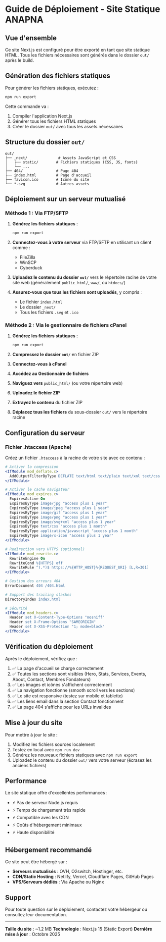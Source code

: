 # Guide de Déploiement - Site Statique ANAPNA

## Vue d'ensemble

Ce site Next.js est configuré pour être exporté en tant que site statique HTML. Tous les fichiers nécessaires sont générés dans le dossier `out/` après le build.

## Génération des fichiers statiques

Pour générer les fichiers statiques, exécutez :

```bash
npm run export
```

Cette commande va :
1. Compiler l'application Next.js
2. Générer tous les fichiers HTML statiques
3. Créer le dossier `out/` avec tous les assets nécessaires

## Structure du dossier `out/`

```
out/
├── _next/              # Assets JavaScript et CSS
│   ├── static/        # Fichiers statiques (CSS, JS, fonts)
│   └── ...
├── 404/               # Page 404
├── index.html         # Page d'accueil
├── favicon.ico        # Icône du site
└── *.svg              # Autres assets
```

## Déploiement sur un serveur mutualisé

### Méthode 1 : Via FTP/SFTP

1. **Générez les fichiers statiques** :
   ```bash
   npm run export
   ```

2. **Connectez-vous à votre serveur** via FTP/SFTP en utilisant un client comme :
   - FileZilla
   - WinSCP
   - Cyberduck

3. **Uploadez le contenu du dossier `out/`** vers le répertoire racine de votre site web (généralement `public_html/`, `www/`, ou `htdocs/`)

4. **Assurez-vous que tous les fichiers sont uploadés**, y compris :
   - Le fichier `index.html`
   - Le dossier `_next/`
   - Tous les fichiers `.svg` et `.ico`

### Méthode 2 : Via le gestionnaire de fichiers cPanel

1. **Générez les fichiers statiques** :
   ```bash
   npm run export
   ```

2. **Compressez le dossier `out/`** en fichier ZIP

3. **Connectez-vous à cPanel**

4. **Accédez au Gestionnaire de fichiers**

5. **Naviguez vers** `public_html/` (ou votre répertoire web)

6. **Uploadez le fichier ZIP**

7. **Extrayez le contenu** du fichier ZIP

8. **Déplacez tous les fichiers** du sous-dossier `out/` vers le répertoire racine

## Configuration du serveur

### Fichier .htaccess (Apache)

Créez un fichier `.htaccess` à la racine de votre site avec ce contenu :

```apache
# Activer la compression
<IfModule mod_deflate.c>
  AddOutputFilterByType DEFLATE text/html text/plain text/xml text/css text/javascript application/javascript
</IfModule>

# Activer le cache navigateur
<IfModule mod_expires.c>
  ExpiresActive On
  ExpiresByType image/jpg "access plus 1 year"
  ExpiresByType image/jpeg "access plus 1 year"
  ExpiresByType image/gif "access plus 1 year"
  ExpiresByType image/png "access plus 1 year"
  ExpiresByType image/svg+xml "access plus 1 year"
  ExpiresByType text/css "access plus 1 month"
  ExpiresByType application/javascript "access plus 1 month"
  ExpiresByType image/x-icon "access plus 1 year"
</IfModule>

# Redirection vers HTTPS (optionnel)
<IfModule mod_rewrite.c>
  RewriteEngine On
  RewriteCond %{HTTPS} off
  RewriteRule ^(.*)$ https://%{HTTP_HOST}%{REQUEST_URI} [L,R=301]
</IfModule>

# Gestion des erreurs 404
ErrorDocument 404 /404.html

# Support des trailing slashes
DirectoryIndex index.html

# Sécurité
<IfModule mod_headers.c>
  Header set X-Content-Type-Options "nosniff"
  Header set X-Frame-Options "SAMEORIGIN"
  Header set X-XSS-Protection "1; mode=block"
</IfModule>
```

## Vérification du déploiement

Après le déploiement, vérifiez que :

1. ✅ La page d'accueil se charge correctement
2. ✅ Toutes les sections sont visibles (Hero, Stats, Services, Events, About, Contact, Membres Fondateurs)
3. ✅ Les images et icônes s'affichent correctement
4. ✅ La navigation fonctionne (smooth scroll vers les sections)
5. ✅ Le site est responsive (testez sur mobile et tablette)
6. ✅ Les liens email dans la section Contact fonctionnent
7. ✅ La page 404 s'affiche pour les URLs invalides

## Mise à jour du site

Pour mettre à jour le site :

1. Modifiez les fichiers sources localement
2. Testez en local avec `npm run dev`
3. Générez les nouveaux fichiers statiques avec `npm run export`
4. Uploadez le contenu du dossier `out/` vers votre serveur (écrasez les anciens fichiers)

## Performance

Le site statique offre d'excellentes performances :
- ⚡ Pas de serveur Node.js requis
- ⚡ Temps de chargement très rapide
- ⚡ Compatible avec les CDN
- ⚡ Coûts d'hébergement minimaux
- ⚡ Haute disponibilité

## Hébergement recommandé

Ce site peut être hébergé sur :
- **Serveurs mutualisés** : OVH, O2switch, Hostinger, etc.
- **CDN/Static Hosting** : Netlify, Vercel, Cloudflare Pages, GitHub Pages
- **VPS/Serveurs dédiés** : Via Apache ou Nginx

## Support

Pour toute question sur le déploiement, contactez votre hébergeur ou consultez leur documentation.

---

**Taille du site** : ~1.2 MB
**Technologie** : Next.js 15 (Static Export)
**Dernière mise à jour** : Octobre 2025

